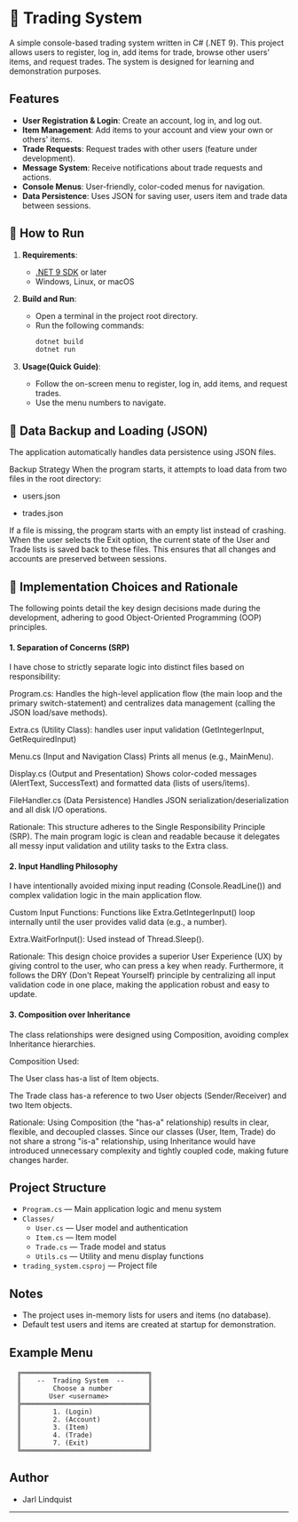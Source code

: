 # 🌟 Trading System

A simple console-based trading system written in C# (.NET 9). This project allows users to register, log in, add items for trade, browse other users' items, and request trades. The system is designed for learning and demonstration purposes.

## Features

- **User Registration & Login**: Create an account, log in, and log out.
- **Item Management**: Add items to your account and view your own or others' items.
- **Trade Requests**: Request trades with other users (feature under development).
- **Message System**: Receive notifications about trade requests and actions.
- **Console Menus**: User-friendly, color-coded menus for navigation.
- **Data Persistence**: Uses JSON for saving user, users item and trade data between sessions.


## 🚀 How to Run

1. **Requirements**:
   - [.NET 9 SDK](https://dotnet.microsoft.com/en-us/download/dotnet/9.0) or later
   - Windows, Linux, or macOS

2. **Build and Run**:
   - Open a terminal in the project root directory.
   - Run the following commands:
     ```bash
     dotnet build
     dotnet run
     ```

3. **Usage(Quick Guide)**:
   - Follow the on-screen menu to register, log in, add items, and request trades.
   - Use the menu numbers to navigate.

## 💾 Data Backup and Loading (JSON)

The application automatically handles data persistence using JSON files.

Backup Strategy
When the program starts, it attempts to load data from two files in the root directory:

- users.json

- trades.json

If a file is missing, the program starts with an empty list instead of crashing. When the user selects the Exit option, the current state of the User and Trade lists is saved back to these files. This ensures that all changes and accounts are preserved between sessions.

## 🧠 Implementation Choices and Rationale

The following points detail the key design decisions made during the development, adhering to good Object-Oriented Programming (OOP) principles.

#### 1. Separation of Concerns (SRP)
I have chose to strictly separate logic into distinct files based on responsibility:

Program.cs: Handles the high-level application flow (the main loop and the primary switch-statement) and centralizes data management (calling the JSON load/save methods).

Extra.cs (Utility Class): handles user input validation (GetIntegerInput, GetRequiredInput)

Menu.cs (Input and Navigation Class) Prints all menus (e.g., MainMenu).

Display.cs (Output and Presentation) Shows color-coded messages (AlertText, SuccessText) and formatted data (lists of users/items).

FileHandler.cs (Data Persistence) Handles JSON serialization/deserialization and all disk I/O operations.

Rationale: This structure adheres to the Single Responsibility Principle (SRP). The main program logic is clean and readable because it delegates all messy input validation and utility tasks to the Extra class.

#### 2. Input Handling Philosophy
I have intentionally avoided mixing input reading (Console.ReadLine()) and complex validation logic in the main application flow.

Custom Input Functions: Functions like Extra.GetIntegerInput() loop internally until the user provides valid data (e.g., a number).

Extra.WaitForInput(): Used instead of Thread.Sleep().

Rationale: This design choice provides a superior User Experience (UX) by giving control to the user, who can press a key when ready. Furthermore, it follows the DRY (Don't Repeat Yourself) principle by centralizing all input validation code in one place, making the application robust and easy to update.

#### 3. Composition over Inheritance
The class relationships were designed using Composition, avoiding complex Inheritance hierarchies.

Composition Used:

The User class has-a list of Item objects.

The Trade class has-a reference to two User objects (Sender/Receiver) and two Item objects.

Rationale: Using Composition (the "has-a" relationship) results in clear, flexible, and decoupled classes. Since our classes (User, Item, Trade) do not share a strong "is-a" relationship, using Inheritance would have introduced unnecessary complexity and tightly coupled code, making future changes harder.


## Project Structure

- `Program.cs` — Main application logic and menu system
- `Classes/`
  - `User.cs` — User model and authentication
  - `Item.cs` — Item model
  - `Trade.cs` — Trade model and status
  - `Utils.cs` — Utility and menu display functions
- `trading_system.csproj` — Project file

## Notes
- The project uses in-memory lists for users and items (no database).
- Default test users and items are created at startup for demonstration.

## Example Menu
```
  ╔════════════════════════════════╗
  ║    --  Trading System  --      ║
  ║        Choose a number         ║
  ║       User <username>          ║
  ╠════════════════════════════════╣
  ║        1. (Login)              ║
  ║        2. (Account)            ║
  ║        3. (Item)               ║
  ║        4. (Trade)              ║
  ║        7. (Exit)               ║
  ╚════════════════════════════════╝
```

## Author
- Jarl Lindquist

---
